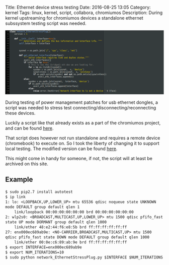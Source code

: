 Title: Ethernet device stress testing
Date: 2016-08-25 13:05
Category: kernel
Tags: linux, kernel, script, collabora, chromiumos
Description: During kernel upstreaming for chromiumos devices a standalone ethernet subssystem testing script was needed.

![Alt text](images/2016-08-25_ethernet_device_testing.png "Screenshot of python script")

During testing of power management patches for usb ethernet dongles, a script
was needed to stress test connecting/disconnecting/reconnecting these devices.

Luckily a script like that already exists as a part of the chromiumos project,
and can be found [here](https://chromium.googlesource.com/chromiumos/third_party/autotest/+/HEAD/client/site_tests/network_EthernetStressPlug/network_EthernetStressPlug.py).

That script does however not run standalone and requires a remote device
(chromebook) to execute on. So I took the liberty of changing it to support
local testing. The modified version can be found [here](files/2016-08-25/network_EthernetStressPlug.py).

This might come in handy for someone, if not, the script will at least be
archived on this site.

## Example
    $ sudo pip2.7 install autotest
    $ ip link
    1: lo: <LOOPBACK,UP,LOWER_UP> mtu 65536 qdisc noqueue state UNKNOWN mode DEFAULT group default qlen 1
        link/loopback 00:00:00:00:00:00 brd 00:00:00:00:00:00
    2: wlp2s0: <BROADCAST,MULTICAST,UP,LOWER_UP> mtu 1500 qdisc pfifo_fast state UP mode DORMANT group default qlen 1000
        link/ether 48:e2:44:f6:e8:5b brd ff:ff:ff:ff:ff:ff
    27: enx000ec689ab9e: <NO-CARRIER,BROADCAST,MULTICAST,UP> mtu 1500 qdisc pfifo_fast state DOWN mode DEFAULT group default qlen 1000
        link/ether 00:0e:c6:89:ab:9e brd ff:ff:ff:ff:ff:ff
    $ export INTERFACE=enx000ec689ab9e
    $ export NUM_ITERATIONS=10
    $ sudo python network_EthernetStressPlug.py $INTERFACE $NUM_ITERATIONS
    
